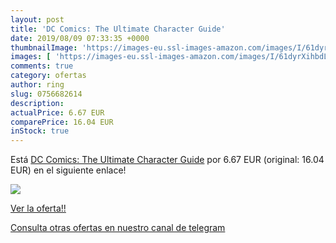 ```yaml
---
layout: post
title: 'DC Comics: The Ultimate Character Guide'
date: 2019/08/09 07:33:35 +0000
thumbnailImage: 'https://images-eu.ssl-images-amazon.com/images/I/61dyrXihbdL._SL200_.jpg'
images: [ 'https://images-eu.ssl-images-amazon.com/images/I/61dyrXihbdL._SL200_.jpg' ]
comments: true
category: ofertas
author: ring
slug: 0756682614
description:
actualPrice: 6.67 EUR
comparePrice: 16.04 EUR
inStock: true
---
```


Está [DC Comics: The Ultimate Character Guide](https://www.amazon.com/dp/0756682614/?tag=redken08-20) por 6.67 EUR (original: 16.04 EUR) en el siguiente enlace!

[![](https://images-eu.ssl-images-amazon.com/images/I/61dyrXihbdL._SL200_.jpg)](https://www.amazon.com/dp/0756682614/?tag=redken08-20)

[Ver la oferta!!](https://www.amazon.com/dp/0756682614/?tag=redken08-20)

[Consulta otras ofertas en nuestro canal de telegram](https://t.me/s/ofertas25)
